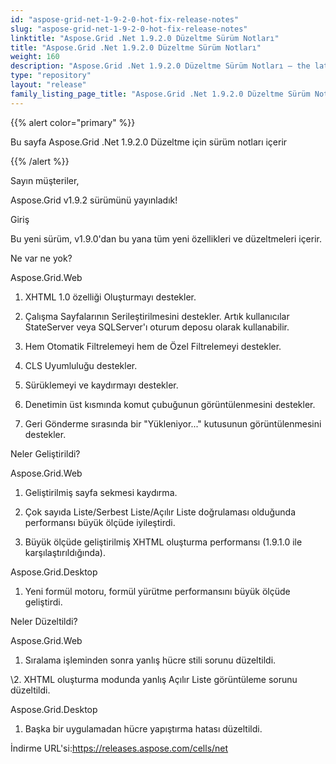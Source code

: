 ```yaml
---
id: "aspose-grid-net-1-9-2-0-hot-fix-release-notes"
slug: "aspose-grid-net-1-9-2-0-hot-fix-release-notes"
linktitle: "Aspose.Grid .Net 1.9.2.0 Düzeltme Sürüm Notları"
title: "Aspose.Grid .Net 1.9.2.0 Düzeltme Sürüm Notları"
weight: 160
description: "Aspose.Grid .Net 1.9.2.0 Düzeltme Sürüm Notları – the latest updates and fixes."
type: "repository"
layout: "release"
family_listing_page_title: "Aspose.Grid .Net 1.9.2.0 Düzeltme Sürüm Notları"
---
```

{{% alert color="primary" %}}

Bu sayfa Aspose.Grid .Net 1.9.2.0 Düzeltme için sürüm notları içerir

{{% /alert %}}

Sayın müşteriler,

Aspose.Grid v1.9.2 sürümünü yayınladık!

Giriş

Bu yeni sürüm, v1.9.0'dan bu yana tüm yeni özellikleri ve düzeltmeleri içerir.

Ne var ne yok?

Aspose.Grid.Web

1. XHTML 1.0 özelliği Oluşturmayı destekler.

2. Çalışma Sayfalarının Serileştirilmesini destekler. Artık kullanıcılar StateServer veya SQLServer'ı oturum deposu olarak kullanabilir.

3. Hem Otomatik Filtrelemeyi hem de Özel Filtrelemeyi destekler.

4. CLS Uyumluluğu destekler.

5. Sürüklemeyi ve kaydırmayı destekler.

6. Denetimin üst kısmında komut çubuğunun görüntülenmesini destekler.

7. Geri Gönderme sırasında bir "Yükleniyor..." kutusunun görüntülenmesini destekler.

Neler Geliştirildi?

Aspose.Grid.Web

1. Geliştirilmiş sayfa sekmesi kaydırma.

2. Çok sayıda Liste/Serbest Liste/Açılır Liste doğrulaması olduğunda performansı büyük ölçüde iyileştirdi.

3. Büyük ölçüde geliştirilmiş XHTML oluşturma performansı (1.9.1.0 ile karşılaştırıldığında).

Aspose.Grid.Desktop

1. Yeni formül motoru, formül yürütme performansını büyük ölçüde geliştirdi.

Neler Düzeltildi?

Aspose.Grid.Web

1. Sıralama işleminden sonra yanlış hücre stili sorunu düzeltildi.

\2. XHTML oluşturma modunda yanlış Açılır Liste görüntüleme sorunu düzeltildi.

Aspose.Grid.Desktop

1. Başka bir uygulamadan hücre yapıştırma hatası düzeltildi.

 İndirme URL'si:<https://releases.aspose.com/cells/net>
